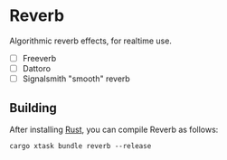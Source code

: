 # Reverb

Algorithmic reverb effects, for realtime use.

- [ ] Freeverb
- [ ] Dattoro
- [ ] Signalsmith "smooth" reverb

## Building

After installing [Rust](https://rustup.rs/), you can compile Reverb as follows:

```shell
cargo xtask bundle reverb --release
```
